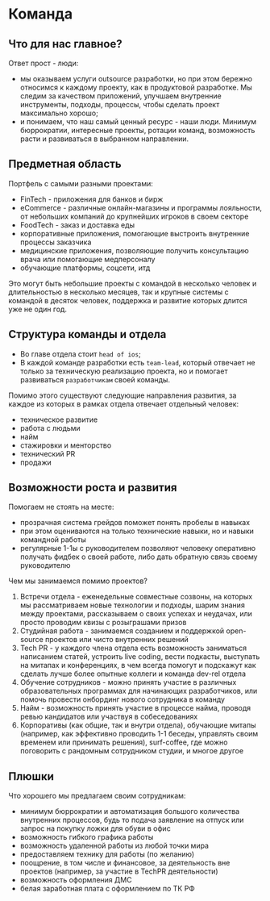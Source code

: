 # Команда

## Что для нас главное?

Ответ прост - люди:
- мы оказываем услуги outsource разработки, но при этом бережно относимся к каждому проекту, как в продуктовой разработке. Мы следим за качеством приложений, улучшаем внутренние инструменты, подходы, процессы, чтобы сделать проект максимально хорошо;
- и понимаем, что наш самый ценный ресурс - наши люди. Минимум бюррократии, интересные проекты, ротации команд, возможность расти и развиваться в выбранном направлении.

## Предметная область

Портфель с самыми разными проектами:
- FinTech - приложения для банков и бирж
- eCommerce - различные онлайн-магазины и программы лояльности, от небольших компаний до крупнейших игроков в своем секторе
- FoodTech - заказ и доставка еды
- корпоративные приложения, помогающие выстроить внутренние процессы заказчика
- медицинские приложения, позволяющие получить консультацию врача или помогающие медперсоналу
- обучающие платформы, соцсети, итд

Это могут быть небольшие проекты с командой в несколько человек и длительностью в несколько месяцев, так и крупные системы с командой в десяток человек, поддержка и развитие которых длится уже не один год.

## Структура команды и отдела

- Во главе отдела стоит `head of ios`;
- В каждой команде разработки есть `team-lead`, который отвечает не только за техническую реализацию проекта, но и помогает развиваться `разработчикам` своей команды.

Помимо этого существуют следующие направления развития, за каждое из которых в рамках отдела отвечает отдельный человек:
- техническое развитие
- работа с людьми
- найм
- стажировки и менторство
- технический PR
- продажи

## Возможности роста и развития

Помогаем не стоять на месте:
- прозрачная система грейдов поможет понять пробелы в навыках
- при этом оцениваются на только технические навыки, но и навыки командной работы
- регулярные 1-1ы с руководителем позволяют человеку оперативно получать фидбек о своей работе, либо дать обратную связь своему руководителю

Чем мы занимаемся помимо проектов?

1. Встречи отдела - еженедельные совместные созвоны, на которых мы рассматриваем новые технологии и подходы, шарим знания между проектами, рассказываем о своих успехах и неудачах, или просто проводим квизы с розыграшами призов
2. Студийная работа - занимаемся созданием и поддержкой open-source проектов или чисто внутренних решений
3. Tech PR - у каждого члена отдела есть возможность заниматься написанием статей, устроить live coding, вести подкасты, выступать на митапах и конференциях, в чем всегда помогут и подскажут как сделать лучше более опытные коллеги и команда dev-rel отдела
4. Обучение сотрудников - можно принять участие в различных образовательных программах для начинающих разработчиков, или помочь провести онбординг нового сотрудника в команду
5. Найм - возможность принять участие в процессе найма, проводя ревью кандидатов или участвуя в собеседованиях
6. Корпоративы (как общие, так и внутри отдела), обучающие митапы (например, как эффективно проводить 1-1 беседы, управлять своим временем или принимать решения), surf-coffee, где можно поговорить с рандомным сотрудником студии, и многое другое

## Плюшки

Что хорошего мы предлагаем своим сотрудникам:
- минимум бюррократии и автоматизация большого количества внутренних процессов, будь то подача заявление на отпуск или запрос на покупку ложки для обуви в офис
- возможность гибкого графика работы
- возможность удаленной работы из любой точки мира
- предоставляем технику для работы (по желанию)
- поощрение, в том числе и финансовое, за деятельность вне проектов (например, за участие в TechPR деятельности)
- возможность оформления ДМС
- белая заработная плата с оформлением по ТК РФ
